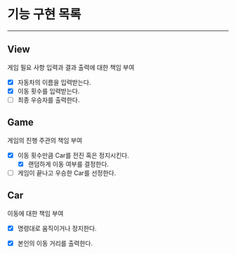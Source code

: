 # 기능 구현 목록
<hr/>

## View
게임 필요 사항 입력과 결과 출력에 대한 책임 부여
- [X] 자동차의 이름을 입력받는다.
- [X] 이동 횟수를 입력받는다.
- [ ] 최종 우승자를 출력한다.

## Game 
게임의 진행 주관의 책임 부여
- [X] 이동 횟수만큼 Car를 전진 혹은 정지시킨다.
  - [X] 랜덤하게 이동 여부를 결정한다.
- [ ] 게임이 끝나고 우승한 Car를 선정한다.

## Car
이동에 대한 책임 부여
- [X] 명령대로 움직이거나 정지한다.
- [X] 본인의 이동 거리를 출력한다.




